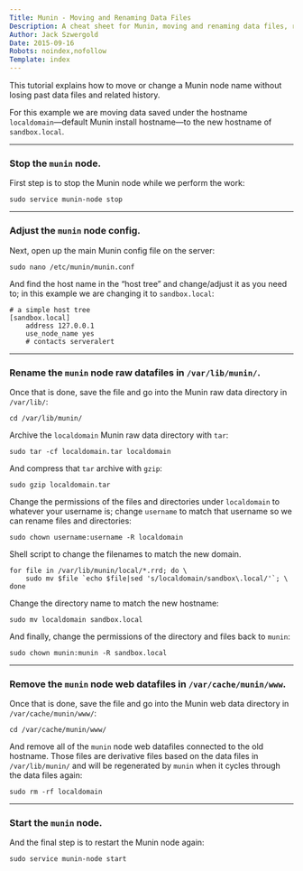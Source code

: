 ```yaml
---
Title: Munin - Moving and Renaming Data Files
Description: A cheat sheet for Munin, moving and renaming data files, related items.
Author: Jack Szwergold
Date: 2015-09-16
Robots: noindex,nofollow
Template: index
---
```


This tutorial explains how to move or change a Munin node name without losing past data files and related history.

For this example we are moving data saved under the hostname `localdomain`—default Munin install hostname—to the new hostname of `sandbox.local`.

***

### Stop the `munin` node.

First step is to stop the Munin node while we perform the work:

    sudo service munin-node stop

***

### Adjust the `munin` node config.

Next, open up the main Munin config file on the server:

    sudo nano /etc/munin/munin.conf

And find the host name in the “host tree” and change/adjust it as you need to; in this example we are changing it to `sandbox.local`:

    # a simple host tree
    [sandbox.local]
        address 127.0.0.1
        use_node_name yes
        # contacts serveralert

***

### Rename the `munin` node raw datafiles in `/var/lib/munin/`.

Once that is done, save the file and go into the Munin raw data directory in `/var/lib/`:

    cd /var/lib/munin/

Archive the `localdomain` Munin raw data directory with `tar`:

    sudo tar -cf localdomain.tar localdomain

And compress that `tar` archive with `gzip`:

    sudo gzip localdomain.tar

Change the permissions of the files and directories under `localdomain` to whatever your username is; change `username` to match that username so we can rename files and directories:

    sudo chown username:username -R localdomain

Shell script to change the filenames to match the new domain.

    for file in /var/lib/munin/local/*.rrd; do \
        sudo mv $file `echo $file|sed 's/localdomain/sandbox\.local/'`; \
    done

Change the directory name to match the new hostname:

    sudo mv localdomain sandbox.local

And finally, change the permissions of the directory and files back to `munin`:

    sudo chown munin:munin -R sandbox.local

***

### Remove the `munin` node web datafiles in `/var/cache/munin/www`.

Once that is done, save the file and go into the Munin web data directory in `/var/cache/munin/www/`:

    cd /var/cache/munin/www/

And remove all of the `munin` node web datafiles connected to the old hostname. Those files are derivative files based on the data files in `/var/lib/munin/` and will be regenerated by `munin` when it cycles through the data files again:

    sudo rm -rf localdomain

***

### Start the `munin` node.

And the final step is to restart the Munin node again:

    sudo service munin-node start
